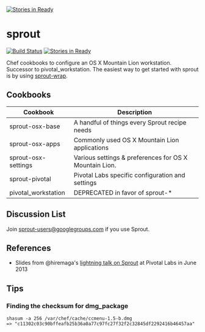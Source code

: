 [![Stories in Ready](https://badge.waffle.io/pivotal-sprout/sprout.png)](https://waffle.io/pivotal-sprout/sprout)  
# sprout

[![Build Status](https://travis-ci.org/pivotal-sprout/sprout.png?branch=master)](https://travis-ci.org/pivotal-sprout/sprout)
[![Stories in Ready](https://badge.waffle.io/pivotal-sprout/sprout.png)](http://waffle.io/pivotal-sprout/sprout)

Chef cookbooks to configure an OS X Mountain Lion workstation. Successor to pivotal_workstation. The easiest way 
to get started with sprout is by using [sprout-wrap](https://github.com/pivotal-sprout/sprout-wrap).

## Cookbooks

| Cookbook            | Description                                            |
| ------------------- | -------------------------------------------------------|
| sprout-osx-base     | A handful of things every Sprout recipe needs          |
| sprout-osx-apps     | Commonly used OS X Mountain Lion applications          |
| sprout-osx-settings | Various settings & preferences for OS X Mountain Lion. |
| sprout-pivotal      | Pivotal Labs specific configuration and settings       |
| pivotal_workstation | DEPRECATED in favor of sprout-*                        |

## Discussion List

  Join [sprout-users@googlegroups.com](https://groups.google.com/forum/#!forum/sprout-users) if you use Sprout.

## References

* Slides from @hiremaga's [lightning talk on Sprout](http://sprout-talk.cfapps.io/) at Pivotal Labs in June 2013

## Tips

### Finding the checksum for dmg_package

```
shasum -a 256 /var/chef/cache/ccmenu-1.5-b.dmg
=> "c11302c03c90bffeafb25b36a0a77c97fc27f32f2c32845df2292416b46457aa"
```
